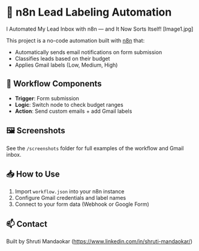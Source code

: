 
# 🧠 n8n Lead Labeling Automation
I Automated My Lead Inbox with n8n — and It Now Sorts Itself! 
[Image1.jpg]

This project is a no-code automation built with [n8n](https://n8n.io) that:
- Automatically sends email notifications on form submission
- Classifies leads based on their budget
- Applies Gmail labels (Low, Medium, High)

## 🔧 Workflow Components
- **Trigger**: Form submission
- **Logic**: Switch node to check budget ranges
- **Action**: Send custom emails + add Gmail labels

## 🖼️ Screenshots
See the `/screenshots` folder for full examples of the workflow and Gmail inbox.

## 📥 How to Use
1. Import `workflow.json` into your n8n instance
2. Configure Gmail credentials and label names
3. Connect to your form data (Webhook or Google Form)

## 📫 Contact
Built by Shruti Mandaokar (https://www.linkedin.com/in/shruti-mandaokar/)
